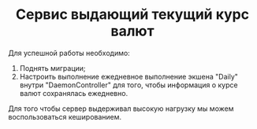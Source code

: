 
<h1 align="center">Сервис выдающий текущий курс валют</h1>

<p>Для успешной работы необходимо:</p>
<ol>
<li>Поднять миграции;</li>
<li>Настроить выполнение ежедневное выполнение экшена "Daily" внутри "DaemonController" для того, чтобы информация о курсе валют сохранялась ежедневно.</li>
</ol>

<p>Для того чтобы сервер выдерживал высокую нагрузку мы можем воспользоваться кешированием.</p>